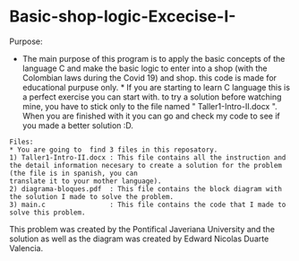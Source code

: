 # Basic-shop-logic-Excecise-I-


   Purpose:
   * The main purpose of this program is to apply the basic concepts of the language C and make the basic logic to enter into a shop (with the Colombian laws during the Covid 19) and shop. this code is made for educational purpuse only.
    * If you are starting  to learn C language this is a perfect exercise you can start with. to try a solution before watching mine, you have to stick only to the file named "         Taller1-Intro-II.docx ". When you are finished with it you can go and check my code to see if you made a better solution :D.


    Files:
    * You are going to  find 3 files in this reposatory.
    1) Taller1-Intro-II.docx : This file contains all the instruction and the detail information necesary to create a solution for the problem (the file is in spanish, you can                                    translate it to your mother language).
    2) diagrama-bloques.pdf  : This file contains the block diagram with the solution I made to solve the problem.
    3) main.c                : This file contains the code that I made to solve this problem.
    
 
This problem was created by the Pontifical Javeriana University and the solution as well as the diagram was created by Edward Nicolas Duarte Valencia.
